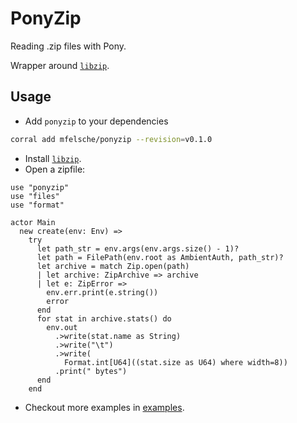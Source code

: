 # PonyZip

Reading .zip files with Pony.

Wrapper around [`libzip`](https://libzip.org).

## Usage

- Add `ponyzip` to your dependencies

```sh
corral add mfelsche/ponyzip --revision=v0.1.0
```

- Install [`libzip`](https://libzip.org).
- Open a zipfile:

```pony
use "ponyzip"
use "files"
use "format"

actor Main
  new create(env: Env) =>
    try
      let path_str = env.args(env.args.size() - 1)?
      let path = FilePath(env.root as AmbientAuth, path_str)?
      let archive = match Zip.open(path)
      | let archive: ZipArchive => archive
      | let e: ZipError =>
        env.err.print(e.string())
        error
      end
      for stat in archive.stats() do
        env.out
          .>write(stat.name as String)
          .>write("\t")
          .>write(
            Format.int[U64]((stat.size as U64) where width=8))
          .print(" bytes")
      end
    end
```
- Checkout more examples in [examples](examples).
